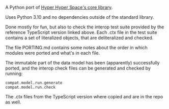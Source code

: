 A Python port of [Hyper Hyper Space's core library](https://github.com/hyperhyperspace/hyperhyperspace-core).

Uses Python 3.10 and no dependencies outside of the standard library.

Done mostly for fun, but also to check the interop test suite provided by the reference TypeScript version linked above. Each .ctx file in the test suite contains a set of literalized objects, that are deliteralized and checked.

The file PORTING.md contains some notes about the order in which modules were ported and what's in each file.

The immutable part of the data model has been (apparently) successfully ported, and the interop check files can be generated and checked by running:

```
compat.model.run.generate
compat.model.run.check
```
The .ctx files from the TypeScript version where copied and are in the repo as well.